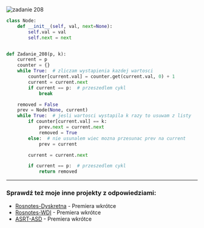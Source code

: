 <picture>
  <source srcset="../../srt/zbior_zadan/208.png" media="(prefers-color-scheme: light)">
  <source srcset="../../srt/zbior_zadan/black_208.png" media="(prefers-color-scheme: dark)">
  <img src="../../srt/zbior_zadan/black_208.png" alt="zadanie 208">
</picture>

```python
class Node:
    def __init__(self, val, next=None):
        self.val = val
        self.next = next


def Zadanie_208(p, k):
    current = p
    counter = {}
    while True:  # zliczam wystapienia kazdej wartosci
        counter[current.val] = counter.get(current.val, 0) + 1
        current = current.next
        if current == p:  # przeszedlem cykl
            break

    removed = False
    prev = Node(None, current)
    while True:  # jesli wartosci wystapila k razy to usuwam z listy
        if counter[current.val] == k:
            prev.next = current.next
            removed = True
        else:  # nie usunalem wiec mozna przesunac prev na current
            prev = current

        current = current.next

        if current == p:  # przeszedlem cykl
            return removed
```

---
### Sprawdź też moje inne projekty z odpowiedziami:
- [Rosnotes-Dyskretna](https://github.com/kamilGie/Rosnotes-Dyskretna) - Premiera wkrótce
- [Rosnotes-WDI](https://github.com/kamilGie/Rosnotes-WDI) - Premiera wkrótce
- [ASRT-ASD](https://github.com/kamilGie/Rosnotes-Dyskretna) - Premiera wkrótce
